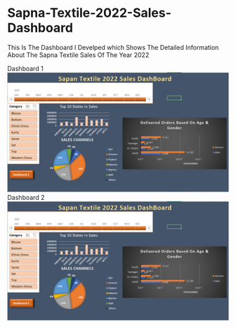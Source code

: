 # Sapna-Textile-2022-Sales-Dashboard
This Is The Dashboard I Develped which Shows The Detailed Information About The Sapna Textile Sales Of The Year 2022

Dashboard 1 <img src="./Tejas Dashboard 1.png" alt="Dashboard 1">
<br>
Dashboard 2 <img src="./Tejas Dashboard 1.png" alt="Dashboard 1">
